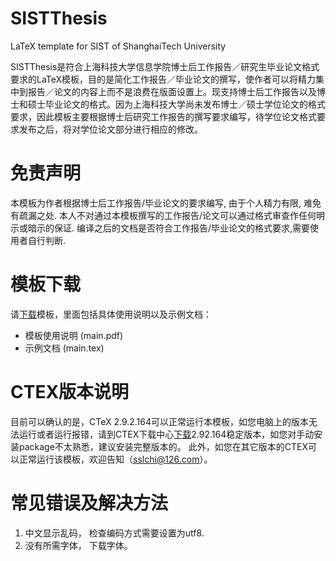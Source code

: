  # SISTThesis
 LaTeX template for SIST of ShanghaiTech University
 
 SISTThesis是符合上海科技大学信息学院博士后工作报告／研究生毕业论文格式要求的LaTeX模板，目的是简化工作报告／毕业论文的撰写，使作者可以将精力集中到报告／论文的内容上而不是浪费在版面设置上。现支持博士后工作报告以及博士和硕士毕业论文的格式。因为上海科技大学尚未发布博士／硕士学位论文的格式要求，因此模板主要根据博士后研究工作报告的撰写要求编写，待学位论文格式要求发布之后，将对学位论文部分进行相应的修改。

# 免责声明
本模板为作者根据博士后工作报告/毕业论文的要求编写, 由于个人精力有限, 难免有疏漏之处. 本人不对通过本模板撰写的工作报告/论文可以通过格式审查作任何明示或暗示的保证. 编译之后的文档是否符合工作报告/毕业论文的格式要求,需要使用者自行判断.

# 模板下载
请[下载](https://github.com/sslchi/SISTThesis)模板，里面包括具体使用说明以及示例文档：

* 模板使用说明 (main.pdf)
* 示例文档 (main.tex)

# CTEX版本说明
目前可以确认的是，CTeX 2.9.2.164可以正常运行本模板，如您电脑上的版本无法运行或者运行报错，请到CTEX下载中心[下载](http://www.ctex.org/CTeXDownload/)2.92.164稳定版本，如您对手动安装package不太熟悉，建议安装完整版本的。
此外，如您在其它版本的CTEX可以正常运行该模板，欢迎告知（sslchi@126.com）。

# 常见错误及解决方法
1. 中文显示乱码， 检查编码方式需要设置为utf8.
2. 没有所需字体， 下载字体。
